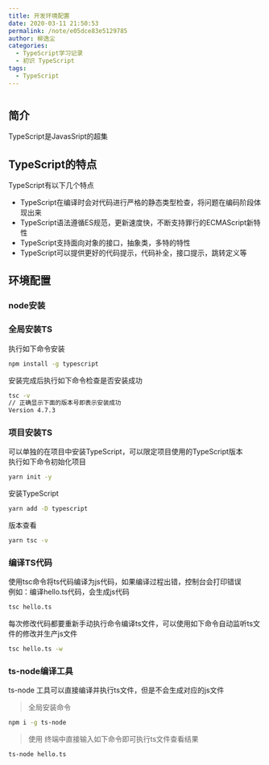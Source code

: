 ```yaml
---
title: 开发环境配置
date: 2020-03-11 21:50:53
permalink: /note/e05dce83e5129785
author: 柳逸尘
categories:
  - TypeScript学习记录
  - 初识 TypeScript
tags:
  - TypeScript
---
```

# 

## 简介
TypeScript是JavasSript的超集 <br/>
## TypeScript的特点
TypeScript有以下几个特点

<!-- more -->
* TypeScript在编译时会对代码进行严格的静态类型检查，将问题在编码阶段体现出来
* TypeScript语法遵循ES规范，更新速度快，不断支持罪行的ECMAScript新特性
* TypeScript支持面向对象的接口，抽象类，多特的特性
* TypeScript可以提供更好的代码提示，代码补全，接口提示，跳转定义等

## 环境配置
### node安装
### 全局安装TS
执行如下命令安装
```bash
npm install -g typescript
```
安装完成后执行如下命令检查是否安装成功
```bash
tsc -v
// 正确显示下面的版本号即表示安装成功
Version 4.7.3
```

### 项目安装TS
可以单独的在项目中安装TypeScript，可以限定项目使用的TypeScript版本<br/>
执行如下命令初始化项目
```bash
yarn init -y
```
安装TypeScript
```bash
yarn add -D typescript
```
版本查看
```bash
yarn tsc -v
```

### 编译TS代码
使用tsc命令将ts代码编译为js代码，如果编译过程出错，控制台会打印错误<br/>
例如：编译hello.ts代码，会生成js代码
```bash
tsc hello.ts
```
每次修改代码都要重新手动执行命令编译ts文件，可以使用如下命令自动监听ts文件的修改并生产js文件
```bash
tsc hello.ts -w
```

### ts-node编译工具
ts-node 工具可以直接编译并执行ts文件，但是不会生成对应的js文件
> 全局安装命令
```bash
npm i -g ts-node
```
> 使用
终端中直接输入如下命令即可执行ts文件查看结果
```bash
ts-node hello.ts
```
